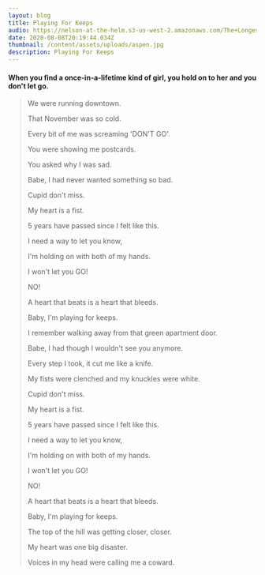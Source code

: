 ```yaml
---
layout: blog
title: Playing For Keeps
audio: https://nelson-at-the-helm.s3-us-west-2.amazonaws.com/The+Longest+Kiss.mp3
date: 2020-08-08T20:19:44.034Z
thumbnail: /content/assets/uploads/aspen.jpg
description: Playing For Keeps
---
```

#### When you find a once-in-a-lifetime kind of girl, you hold on to her and you don't let go.

> We were running downtown.
>
> That November was so cold.
>
> Every bit of me was screaming 'DON'T GO'.
>
> You were showing me postcards.
>
> You asked why I was sad.
>
> Babe, I had never wanted something so bad.
>
> Cupid don't miss.
>
> My heart is a fist.
>
> 5 years have passed since I felt like this.
>
> I need a way to let you know,
>
> I'm holding on with both of my hands.
>
> I won't let you GO!
>
> NO!
>
> A heart that beats is a heart that bleeds.
>
> Baby, I'm playing for keeps.
>
> I remember walking away from that green apartment door.
>
> Babe, I had though I wouldn't see you anymore.
>
> Every step I took, it cut me like a knife.
>
> My fists were clenched and my knuckles were white.
>
> Cupid don't miss.
>
> My heart is a fist.
>
> 5 years have passed since I felt like this.
>
> I need a way to let you know,
>
> I'm holding on with both of my hands.
>
> I won't let you GO!
>
> NO!
>
> A heart that beats is a heart that bleeds.
>
> Baby, I'm playing for keeps.
>
> The top of the hill was getting closer, closer.
>
> My heart was one big disaster.
>
> Voices in my head were calling me a coward.
